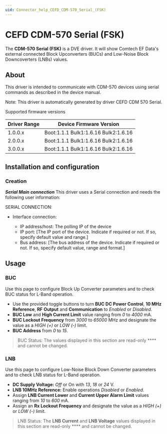 ```yaml
---
uid: Connector_help_CEFD_CDM-570_Serial_(FSK)
---
```


# CEFD CDM-570 Serial (FSK)

The **CDM-570 Serial (FSK)** is a DVE driver. It will show Comtech EF Data's external connected Block Upconverters (BUCs) and Low-Noise Block Downcoverters (LNBs) values.

## About

This driver is intended to communicate with CDM-570 devices using serial commands as described in the device manual.

Note: This driver is automatically generated by driver CEFD CDM 570 Serial.

Supported firmware versions

| **Driver Range** | **Device Firmware Version**          |
|------------------|--------------------------------------|
| 1.0.0.x          | Boot:1.1.1 Bulk1:1.6.16 Bulk2:1.6.16 |
| 2.0.0.x          | Boot:1.1.1 Bulk1:1.6.16 Bulk2:1.6.16 |
| 3.0.0.x          | Boot:1.1.1 Bulk1:1.6.16 Bulk2:1.6.16 |

## Installation and configuration

### Creation

***Serial Main connection***
This driver uses a Serial connection and needs the following user information:

SERIAL CONNECTION:

- Interface connection:

  - IP address/host: The polling IP of the device
  - IP port: \[The IP port of the device. Indicate if required or not. If so, specify default value and range.\]
  - Bus address: \[The bus address of the device. Indicate if required or not. If so, specify default value, range and format.\]

## Usage

### BUC

Use this page to configure Block Up Converter parameters and to check BUC status for L-Band operation.

- Use the provided toggle buttons to turn **BUC DC Power Control**, **10 MHz Reference**, **RF** **Output** and **Communication** to *Enabled* or *Disabled*.
- **BUC Low** and **High Current Limit** value ranging from *0* to *4000* mA.
- **BUC Lockout Frequency** from *3000* to *65000* MHz and designate the value as a *HIGH (+)* or *LOW (-)* limit.
- **BUC Address** from *0* to *15*.

> BUC Status: The values displayed in this section are read-only **** and cannot be changed.

### LNB

Use this page to configure Low-Noise Block Down Converter parameters and to check LNB status for L-Band operation.

- **DC Supply Voltage:** *Off* or On with *13*, *18* or *24* V.
- **LNB 10MHz Reference:** Enable operations *Disabled* or *Enabled*.
- Assign **LNB Current Lower** and **Current Upper Alarm Limit** values ranging from *10* to *600* mA.
- Assign an **Rx Lockout Frequency** and designate the value as a *HIGH (+)* or *LOW (-)* limit.

> LNB Status: The **LNB Current** and **LNB Voltage** values displayed in this section are read-only **** and cannot be changed.
